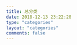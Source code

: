 ```yaml
---
title: 总分类
date: 2018-12-13 23:22:20
type: "categories"
layout: "categories"
comments: false
---
```


